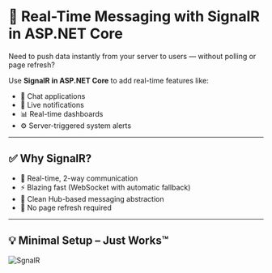 # 🚀 Real-Time Messaging with SignalR in ASP.NET Core

Need to push data instantly from your server to users — without polling or page refresh?

Use **SignalR in ASP.NET Core** to add real-time features like:
- 💬 Chat applications  
- 🔔 Live notifications  
- 📊 Real-time dashboards  
- ⚙️ Server-triggered system alerts  

---

## ✅ Why SignalR?

- 🔄 Real-time, 2-way communication  
- ⚡ Blazing fast (WebSocket with automatic fallback)  
- 🧠 Clean Hub-based messaging abstraction  
- 🔁 No page refresh required  

---

## 💡 Minimal Setup – Just Works™
![SgnalR](https://github.com/user-attachments/assets/d9e727f8-6001-4c6b-a70a-52165658b2a0)
